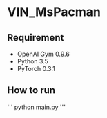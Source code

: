 # VIN_MsPacman

## Requirement
- OpenAI Gym 0.9.6
- Python 3.5
- PyTorch 0.3.1

## How to run
'''
python main.py
'''